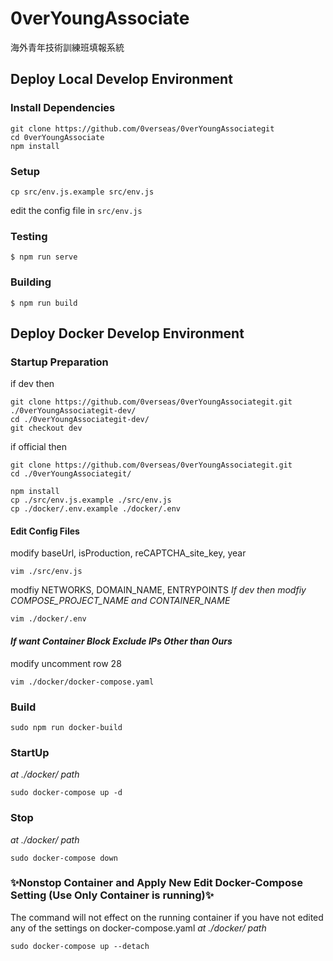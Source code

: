 # 0verYoungAssociate
海外青年技術訓練班填報系統

## Deploy Local Develop Environment
### Install Dependencies
```
git clone https://github.com/0verseas/0verYoungAssociategit
cd 0verYoungAssociate
npm install
```
### Setup
```
cp src/env.js.example src/env.js
```
edit the config file in `src/env.js`

### Testing
```
$ npm run serve
```

### Building
```
$ npm run build
```
## Deploy Docker Develop Environment
### Startup Preparation
if dev then
```
git clone https://github.com/0verseas/0verYoungAssociategit.git ./0verYoungAssociategit-dev/
cd ./0verYoungAssociategit-dev/
git checkout dev
```
if official then
```
git clone https://github.com/0verseas/0verYoungAssociategit.git
cd ./0verYoungAssociategit/
```

```
npm install
cp ./src/env.js.example ./src/env.js
cp ./docker/.env.example ./docker/.env
```
#### Edit Config Files
modify baseUrl, isProduction, reCAPTCHA_site_key, year
```
vim ./src/env.js
```
modfiy NETWORKS, DOMAIN_NAME, ENTRYPOINTS
*If dev then modfiy COMPOSE_PROJECT_NAME and CONTAINER_NAME*
```
vim ./docker/.env
```
#### *If want Container Block Exclude IPs Other than Ours*
modify uncomment row 28
```
vim ./docker/docker-compose.yaml
```
### Build
```
sudo npm run docker-build
```
### StartUp
*at ./docker/ path*
```
sudo docker-compose up -d
```
### Stop
*at ./docker/ path*
```
sudo docker-compose down
```
### ✨Nonstop Container and Apply New Edit Docker-Compose Setting (Use Only Container is running)✨
The command will not effect on the running container if you have not edited any of the settings on docker-compose.yaml
*at ./docker/ path*
```
sudo docker-compose up --detach
```